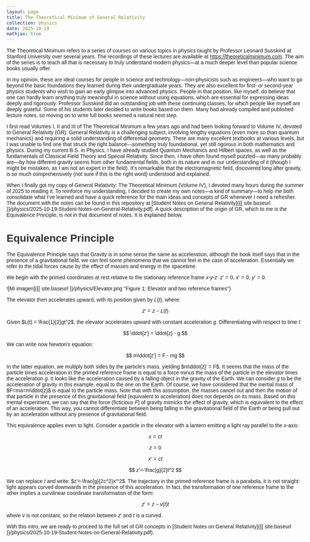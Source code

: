 ```yaml
---
layout: page
title: The Theoretical Minimum of General Relativity
collection: physics
date: 2025-10-19
mathjax: true
---
```


<script type="text/x-mathjax-config">
  MathJax = {
    tex: {
      inlineMath: [['$', '$'], ['\\(', '\\)']],
      displayMath: [['$$', '$$'], ['\\[', '\\]']],
      processEscapes: true
    }
  };
</script>

<script type="text/javascript" id="MathJax-script" async
  src="https://cdn.jsdelivr.net/npm/mathjax@3/es5/tex-mml-chtml.js">
</script>

<style>
  body { font-family: Arial, sans-serif; max-width: 800px; margin: 0 auto; padding: 20px; }
  h1, h2 { color: #333; }
</style>


The Theoretical Minimum refers to a series of courses on various topics in physics taught by Professor Leonard Susskind at Stanford University over several years. The recordings of these lectures are available at https://theoreticalminimum.com. The aim of the series is to teach all that is necessary to truly understand modern physics—at a much deeper level than popular science books usually offer.

In my opinion, these are ideal courses for people in science and technology—non-physicists such as engineers—who want to go beyond the basic foundations they learned during their undergraduate years. They are also excellent for first- or second-year physics students who wish to gain an early glimpse into advanced physics. People in that position, like myself, do believe that one can hardly learn anything truly meaningful in science without using equations, which are essential for expressing ideas deeply and rigorously. Professor Susskind did an outstanding job with these continuing classes, for which people like myself are deeply grateful. Some of his students later decided to write books based on them. Many had already compiled and published lecture notes, so moving on to write full books seemed a natural next step.

I first read Volumes I, II and III of The Theoretical Minimum a few years ago and had been looking forward to Volume IV, devoted to General Relativity (GR).
General Relativity is a challenging subject, involving lengthy equations (even more so than quantum mechanics) and requiring a solid understanding of differential geometry. There are many excellent textbooks at various levels, but I was unable to find one that struck the right balance—something truly foundational, yet still rigorous in both mathematics and physics. During my current B.S. in Physics, I have already studied Quantum Mechanics and Hilbert spaces, as well as the fundamentals of Classical Field Theory and Special Relativity. Since then, I have often found myself puzzled—as many probably are—by how different gravity seems from other fundamental fields, both in its nature and in our understanding of it (though I might be mistaken, as I am not an expert in the field). It’s remarkable that the electromagnetic field, discovered long after gravity, is so much comprehensively (not sure if this is the right word) understood and explained.

When I finally got my copy of General Relativity: The Theoretical Minimum (Volume IV), I devoted many hours during the summer of 2025 to reading it. To reinforce my understanding, I decided to create my own notes—a kind of summary—to help me both consolidate what I’ve learned and have a quick reference for the main ideas and concepts of GR whenever I need a refresher. The document with the notes can be found in this repository at [Student Notes on General Relativity]({{ site.baseurl }}/physics/2025-10-19-Student-Notes-on-General-Relativity.pdf). A quick description of the origin of GR, which to me is the Equivalence Principle, is not in that document of notes. It is explained below.


# Equivalence Principle

The Equivalence Principle says that Gravity is in some sense the same as acceleration, although the book itself says that in the presence of a gravitational field, we can feel some phenomena that we cannot feel in the case of acceleration. Essentially we refer to the tidal forces cause by the effect of masses and energy in the spacetime.

We begin with the primed coordinates at rest relative to the stationary reference frame $x$-$y$-$z$: $z' = 0$, $x' = 0$, $y' = 0$.

![Mi imagen]({{ site.baseurl }}/physics/Elevator.png "Figure 1: Elevator and two reference frames")

The elevator then accelerates upward, with its position given by $L(t)$, where:

$$
z' = z - L(t)
$$

Given $L(t) = \frac{1}{2}gt^2$, the elevator accelerates upward with constant acceleration $g$. Differentiating with respect to time $t$

$$
\ddot{z'} = \ddot{z} - g
$$

We can write now Newton's equation:

$$
m\ddot{z'} = F - mg
$$

In the latter equation, we multiply both sides by the particle's mass, yielding $m\ddot{z}' = F$. It seems that the mass of the particle times acceleration in the primed reference frame is equal to a force minus the mass of the particle in the elevator times the acceleration $g$. It looks like the acceleration caused by a falling object in the gravity of the Earth. We can consider $g$ to be the acceleration of gravity in this example, equal to the one on the Earth. Of course, we have considered that the inertial mass of $F=ma=m\ddot{z}$ is equal to the particle mass. Note that with this assumption, the masses cancel out and then the motion of that particle in the presence of this gravitational field (equivalent to acceleration) does not depends on its mass. Based on this mental experiment, we can say that the force (ficticious $F$) of gravity mimicks the effect of gravity, which is equivalent to the effect of an acceleration. This way, you cannot differentiate between being falling in the gravitational field of the Earth or being pull out by an acceleration without any presence of gravitational field. 

This equivalence applies even to light. Consider a particle in the elevator with a lantern emitting a light ray parallel to the $x$-axis:

$$
x=ct
$$

$$
z=0
$$

$$
x'=ct
$$

$$
z'=-\frac{g}{2}t^2
$$

We can replace $t$ and write: $z'=-\frac{g}{2c^2}x'^2$. The trajectory in the primed reference frame is a parabola, it is not straight: light appears curved downwards in the presence of this acceleration. In fact, the transformation of one reference frame to the other implies a curvilinear coordinate transformation of the form:

$$
z'=z - v(t)t
$$

where $v$ is not constant, so the relation between $z'$ and $t$ is a curved. 

With this intro, we are ready to proceed to the full set of GR concepts in [Student Notes on General Relativity]({{ site.baseurl }}/physics/2025-10-19-Student-Notes-on-General-Relativity.pdf).





